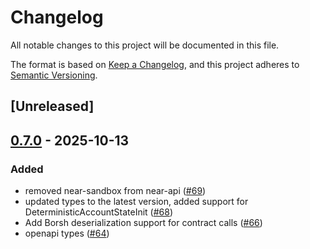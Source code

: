 # Changelog

All notable changes to this project will be documented in this file.

The format is based on [Keep a Changelog](https://keepachangelog.com/en/1.0.0/),
and this project adheres to [Semantic Versioning](https://semver.org/spec/v2.0.0.html).

## [Unreleased]

## [0.7.0](https://github.com/near/near-api-rs/compare/near-api-v0.6.1...near-api-v0.7.0) - 2025-10-13

### Added

- removed near-sandbox from near-api ([#69](https://github.com/near/near-api-rs/pull/69))
- updated types to the latest version, added support for DeterministicAccountStateInit ([#68](https://github.com/near/near-api-rs/pull/68))
- Add Borsh deserialization support for contract calls ([#66](https://github.com/near/near-api-rs/pull/66))
- openapi types ([#64](https://github.com/near/near-api-rs/pull/64))
